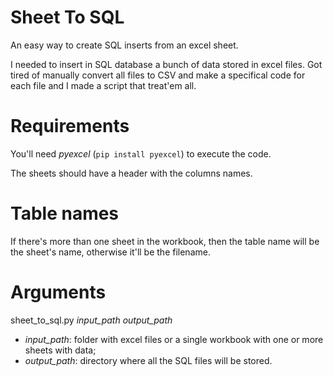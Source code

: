 # Sheet To SQL

An easy way to create SQL inserts from an excel sheet.

I needed to insert in SQL database a bunch of data stored in excel files.
Got tired of manually convert all files to CSV and make a specifical code for each file and I made a script that treat'em all.

# Requirements

You'll need *pyexcel* (`pip install pyexcel`) to execute the code.

The sheets should have a header with the columns names.

# Table names

If there's more than one sheet in the workbook, then the table name will be the sheet's name, otherwise it'll be the filename.

# Arguments

sheet_to_sql.py *input_path* *output_path*

- *input_path*: folder with excel files or a single workbook with one or more sheets with data;
- *output_path*: directory where all the SQL files will be stored.
